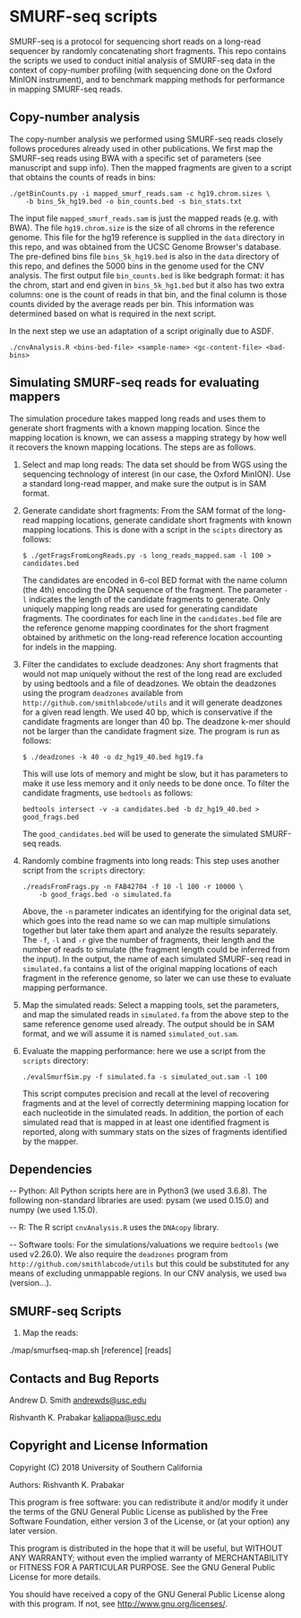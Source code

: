 # SMURF-seq scripts

SMURF-seq is a protocol for sequencing short reads on a long-read
sequencer by randomly concatenating short fragments. This repo
contains the scripts we used to conduct initial analysis of SMURF-seq
data in the context of copy-number profiling (with sequencing done on
the Oxford MinION instrument), and to benchmark mapping methods for
performance in mapping SMURF-seq reads.

## Copy-number analysis

The copy-number analysis we performed using SMURF-seq reads closely
follows procedures already used in other publications. We first map
the SMURF-seq reads using BWA with a specific set of parameters (see
manuscript and supp info). Then the mapped fragments are given to
a script that obtains the counts of reads in bins:
```
./getBinCounts.py -i mapped_smurf_reads.sam -c hg19.chrom.sizes \
    -b bins_5k_hg19.bed -o bin_counts.bed -s bin_stats.txt
```
The input file `mapped_smurf_reads.sam` is just the mapped reads
(e.g. with BWA). The file `hg19.chrom.size` is the size of all chroms
in the reference genome. This file for the hg19 reference is supplied
in the `data` directory in this repo, and was obtained from the UCSC
Genome Browser's database. The pre-defined bins file `bins_5k_hg19.bed`
is also in the `data` directory of this repo, and defines the 5000
bins in the genome used for the CNV analysis. The first output file
`bin_counts.bed` is like bedgraph format: it has the chrom, start and
end given in `bins_5k_hg1.bed` but it also has two extra columns:
one is the count of reads in that bin, and the final column is those
counts divided by the average reads per bin. This information was
determined based on what is required in the next script.

In the next step we use an adaptation of a script originally due to
ASDF.
```
./cnvAnalysis.R <bins-bed-file> <sample-name> <gc-content-file> <bad-bins>
```

## Simulating SMURF-seq reads for evaluating mappers

The simulation procedure takes mapped long reads and uses them to
generate short fragments with a known mapping location. Since the
mapping location is known, we can assess a mapping strategy by how
well it recovers the known mapping locations. The steps are as follows.

1. Select and map long reads: The data set should be from WGS using
   the sequencing technology of interest (in our case, the Oxford
   MinION). Use a standard long-read mapper, and make sure the output
   is in SAM format.

2. Generate candidate short fragments: From the SAM format of the
   long-read mapping locations, generate candidate short fragments
   with known mapping locations. This is done with a script in the
   `scipts` directory as follows:
   ```
   $ ./getFragsFromLongReads.py -s long_reads_mapped.sam -l 100 > candidates.bed
   ```
   The candidates are encoded in 6-col BED format with the name column
   (the 4th) encoding the DNA sequence of the fragment. The parameter
   `-l` indicates the length of the candidate fragments to generate.
   Only uniquely mapping long reads are used for generating candidate
   fragments. The coordinates for each line in the `candidates.bed` file
   are the reference genome mapping coordinates for the short fragment
   obtained by arithmetic on the long-read reference location accounting
   for indels in the mapping.

3. Filter the candidates to exclude deadzones: Any short fragments that
   would not map uniquely without the rest of the long read are excluded
   by using bedtools and a file of deadzones. We obtain the deadzones using
   the program `deadzones` available from `http://github.com/smithlabcode/utils`
   and it will generate deadzones for a given read length. We used 40 bp, which
   is conservative if the candidate fragments are longer than 40 bp. The
   deadzone k-mer should not be larger than the candidate fragment size. The
   program is run as follows:
   ```
   $ ./deadzones -k 40 -o dz_hg19_40.bed hg19.fa
   ```
   This will use lots of memory and might be slow, but it has parameters
   to make it use less memory and it only needs to be done once.
   To filter the candidate fragments, use `bedtools` as follows:
   ```
   bedtools intersect -v -a candidates.bed -b dz_hg19_40.bed > good_frags.bed
   ```
   The `good_candidates.bed` will be used to generate the simulated
   SMURF-seq reads.

4. Randomly combine fragments into long reads: This step uses another script
   from the `scripts` directory:
   ```
   ./readsFromFrags.py -n FAB42704 -f 10 -l 100 -r 10000 \
       -b good_frags.bed -o simulated.fa
   ```
   Above, the `-n` parameter indicates an identifying for the original
   data set, which goes into the read name so we can map multiple
   simulations together but later take them apart and analyze the
   results separately. The `-f`, `-l` and `-r` give the number of
   fragments, their length and the number of reads to simulate (the
   fragment length could be inferred from the input). In the output,
   the name of each simulated SMURF-seq read in `simulated.fa`
   contains a list of the original mapping locations of each fragment
   in the reference genome, so later we can use these to evaluate mapping
   performance.

5. Map the simulated reads: Select a mapping tools, set the parameters, and
   map the simulated reads in `simulated.fa` from the above step to the
   same reference genome used already. The output should be in SAM format,
   and we will assume it is named `simulated_out.sam`.

6. Evaluate the mapping performance: here we use a script from the `scripts`
   directory:
   ```
   ./evalSmurfSim.py -f simulated.fa -s simulated_out.sam -l 100
   ```
   This script computes precision and recall at the level of recovering
   fragments and at the level of correctly determining mapping location
   for each nucleotide in the simulated reads. In addition, the portion of
   each simulated read that is mapped in at least one identified fragment
   is reported, along with summary stats on the sizes of fragments identified
   by the mapper.

## Dependencies

-- Python: All Python scripts here are in Python3 (we used 3.6.8). The
    following non-standard libraries are used: pysam (we used 0.15.0) and
    numpy (we used 1.15.0).

-- R: The R script `cnvAnalysis.R` uses the `DNAcopy` library.

-- Software tools: For the simulations/valuations we require
    `bedtools` (we used v2.26.0). We also require the `deadzones`
    program from `http://github.com/smithlabcode/utils` but this could
    be substituted for any means of excluding unmappable regions.
    In our CNV analysis, we used `bwa` (version...).

## SMURF-seq Scripts
1. Map the reads:

  ./map/smurfseq-map.sh [reference] [reads]

## Contacts and Bug Reports
Andrew D. Smith andrewds@usc.edu

Rishvanth K. Prabakar kaliappa@usc.edu

## Copyright and License Information
Copyright (C) 2018 University of Southern California

Authors: Rishvanth K. Prabakar

This program is free software: you can redistribute it and/or modify
it under the terms of the GNU General Public License as published by
the Free Software Foundation, either version 3 of the License, or
(at your option) any later version.

This program is distributed in the hope that it will be useful,
but WITHOUT ANY WARRANTY; without even the implied warranty of
MERCHANTABILITY or FITNESS FOR A PARTICULAR PURPOSE.  See the
GNU General Public License for more details.

You should have received a copy of the GNU General Public License
along with this program. If not, see <http://www.gnu.org/licenses/>.
